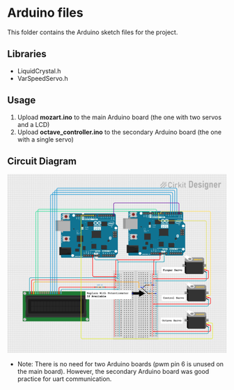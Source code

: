# Arduino files

This folder contains the Arduino sketch files for the project.

## Libraries

- LiquidCrystal.h
- VarSpeedServo.h

## Usage

1. Upload **mozart.ino** to the main Arduino board (the one with two servos and a LCD)
2. Upload **octave_controller.ino** to the secondary Arduino board (the one with a single servo)

## Circuit Diagram

![Circuit Diagram](https://github.com/LavaWaffle/Mozart/blob/main/arduino%20files/Circuit.png?raw=true)

- Note: There is no need for two Arduino boards (pwm pin 6 is unused on the main board). However, the secondary Arduino board was good practice for uart communication.
